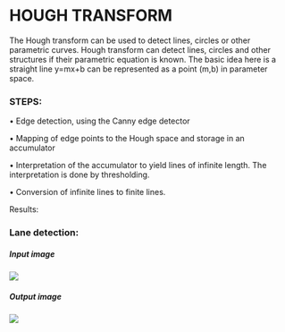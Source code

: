 # HOUGH TRANSFORM
The Hough transform can be used to detect lines, circles or other parametric curves. Hough transform can detect lines, circles and other structures if their parametric equation is known.
The basic idea here is a straight line y=mx+b can be represented as a point (m,b) in parameter space.

### STEPS:
• Edge detection, using the Canny edge detector

• Mapping of edge points to the Hough space and storage in an accumulator

• Interpretation of the accumulator to yield lines of infinite length. The interpretation is done by thresholding.

• Conversion of infinite lines to finite lines.

Results:

### Lane detection:
##### Input image
<img src="https://github.com/amoghatsunil/Python-EveryWhere/blob/master/Image_Processing/Hough_Transform/images/road.jfif">

##### Output image
<img src="https://github.com/amoghatsunil/Python-EveryWhere/blob/master/Image_Processing/Hough_Transform/images/line_Detected.png">
